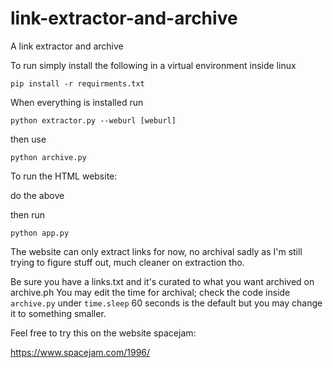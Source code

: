 # link-extractor-and-archive

A link extractor and archive

To run simply install the following in a virtual environment inside linux

``
pip install -r requirments.txt
``

When everything is installed run

``
python extractor.py --weburl [weburl]
``

then use

``
python archive.py
``

To run the HTML website:

do the above

then run

    python app.py

The website can only extract links for now, no archival sadly as I'm still trying to figure stuff out, much cleaner on extraction tho.

Be sure you have a links.txt and it's curated to what you want archived on archive.ph
You may edit the time for archival; check the code inside `archive.py` under `time.sleep` 60 seconds is the default but you may change it to something smaller.

Feel free to try this on the website spacejam:

https://www.spacejam.com/1996/
